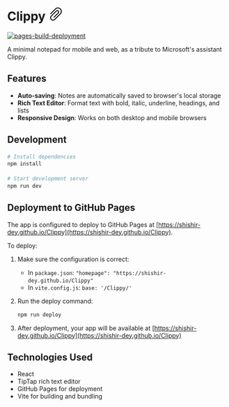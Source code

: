 # Clippy <img src="src/assets/icon.png" alt="Clippy Icon" width="32" height="32">

[![pages-build-deployment](https://github.com/shishir-dey/Clippy/actions/workflows/pages/pages-build-deployment/badge.svg)](https://github.com/shishir-dey/Clippy/actions/workflows/pages/pages-build-deployment)

A minimal notepad for mobile and web, as a tribute to Microsoft's assistant Clippy.

## Features

- **Auto-saving**: Notes are automatically saved to browser's local storage
- **Rich Text Editor**: Format text with bold, italic, underline, headings, and lists
- **Responsive Design**: Works on both desktop and mobile browsers

## Development

```bash
# Install dependencies
npm install

# Start development server
npm run dev
```

## Deployment to GitHub Pages

The app is configured to deploy to GitHub Pages at [https://shishir-dey.github.io/Clippy](https://shishir-dey.github.io/Clippy).

To deploy:

1. Make sure the configuration is correct:

   - In `package.json`: `"homepage": "https://shishir-dey.github.io/Clippy"`
   - In `vite.config.js`: `base: '/Clippy/'`

2. Run the deploy command:

   ```bash
   npm run deploy
   ```

3. After deployment, your app will be available at [https://shishir-dey.github.io/Clippy](https://shishir-dey.github.io/Clippy)

## Technologies Used

- React
- TipTap rich text editor
- GitHub Pages for deployment
- Vite for building and bundling
